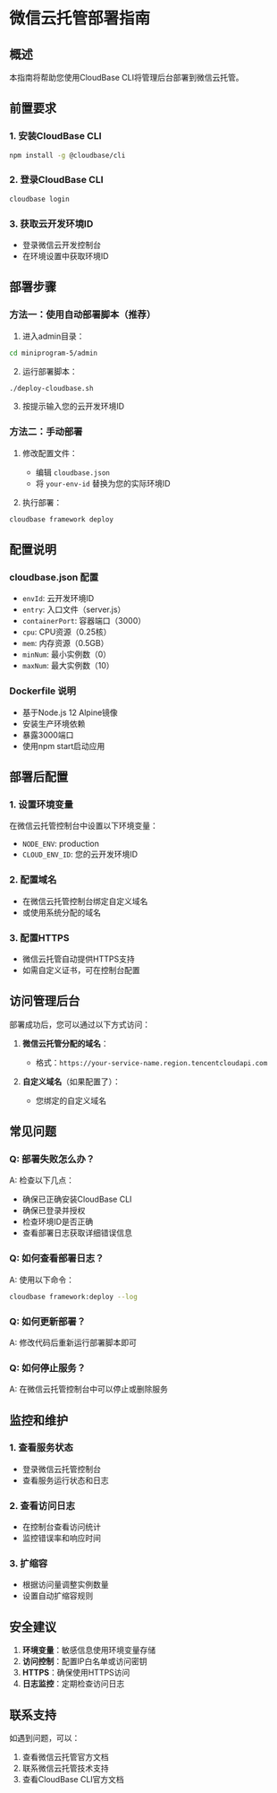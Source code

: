 # 微信云托管部署指南

## 概述
本指南将帮助您使用CloudBase CLI将管理后台部署到微信云托管。

## 前置要求

### 1. 安装CloudBase CLI
```bash
npm install -g @cloudbase/cli
```

### 2. 登录CloudBase CLI
```bash
cloudbase login
```

### 3. 获取云开发环境ID
- 登录微信云开发控制台
- 在环境设置中获取环境ID

## 部署步骤

### 方法一：使用自动部署脚本（推荐）

1. 进入admin目录：
```bash
cd miniprogram-5/admin
```

2. 运行部署脚本：
```bash
./deploy-cloudbase.sh
```

3. 按提示输入您的云开发环境ID

### 方法二：手动部署

1. 修改配置文件：
   - 编辑 `cloudbase.json`
   - 将 `your-env-id` 替换为您的实际环境ID

2. 执行部署：
```bash
cloudbase framework deploy
```

## 配置说明

### cloudbase.json 配置
- `envId`: 云开发环境ID
- `entry`: 入口文件（server.js）
- `containerPort`: 容器端口（3000）
- `cpu`: CPU资源（0.25核）
- `mem`: 内存资源（0.5GB）
- `minNum`: 最小实例数（0）
- `maxNum`: 最大实例数（10）

### Dockerfile 说明
- 基于Node.js 12 Alpine镜像
- 安装生产环境依赖
- 暴露3000端口
- 使用npm start启动应用

## 部署后配置

### 1. 设置环境变量
在微信云托管控制台中设置以下环境变量：
- `NODE_ENV`: production
- `CLOUD_ENV_ID`: 您的云开发环境ID

### 2. 配置域名
- 在微信云托管控制台绑定自定义域名
- 或使用系统分配的域名

### 3. 配置HTTPS
- 微信云托管自动提供HTTPS支持
- 如需自定义证书，可在控制台配置

## 访问管理后台

部署成功后，您可以通过以下方式访问：

1. **微信云托管分配的域名**：
   - 格式：`https://your-service-name.region.tencentcloudapi.com`

2. **自定义域名**（如果配置了）：
   - 您绑定的自定义域名

## 常见问题

### Q: 部署失败怎么办？
A: 检查以下几点：
- 确保已正确安装CloudBase CLI
- 确保已登录并授权
- 检查环境ID是否正确
- 查看部署日志获取详细错误信息

### Q: 如何查看部署日志？
A: 使用以下命令：
```bash
cloudbase framework:deploy --log
```

### Q: 如何更新部署？
A: 修改代码后重新运行部署脚本即可

### Q: 如何停止服务？
A: 在微信云托管控制台中可以停止或删除服务

## 监控和维护

### 1. 查看服务状态
- 登录微信云托管控制台
- 查看服务运行状态和日志

### 2. 查看访问日志
- 在控制台查看访问统计
- 监控错误率和响应时间

### 3. 扩缩容
- 根据访问量调整实例数量
- 设置自动扩缩容规则

## 安全建议

1. **环境变量**：敏感信息使用环境变量存储
2. **访问控制**：配置IP白名单或访问密钥
3. **HTTPS**：确保使用HTTPS访问
4. **日志监控**：定期检查访问日志

## 联系支持

如遇到问题，可以：
1. 查看微信云托管官方文档
2. 联系微信云托管技术支持
3. 查看CloudBase CLI官方文档 